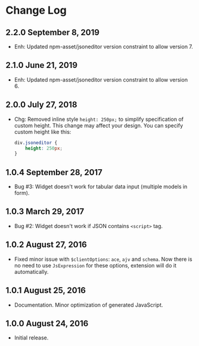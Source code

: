 Change Log
==========

2.2.0 September 8, 2019
-----------------------

- Enh: Updated npm-asset/jsoneditor version constraint to allow version 7.

2.1.0 June 21, 2019
-------------------

- Enh: Updated npm-asset/jsoneditor version constraint to allow version 6.

2.0.0 July 27, 2018
-------------------

- Chg: Removed inline style `height: 250px;` to simplify specification of custom height.
This change may affect your design. You can specify custom height like this:
    ```css
    div.jsoneditor {
        height: 250px;
    }
    ```

1.0.4 September 28, 2017
------------------------

- Bug #3: Widget doesn't work for tabular data input (multiple models in form).

1.0.3 March 29, 2017
--------------------

- Bug #2: Widget doesn't work if JSON contains `<script>` tag.

1.0.2 August 27, 2016
---------------------

- Fixed minor issue with `$clientOptions`: `ace`, `ajv` and `schema`.
Now there is no need to use `JsExpression` for these options, extension will do it automatically.

1.0.1 August 25, 2016
---------------------

- Documentation. Minor optimization of generated JavaScript.

1.0.0 August 24, 2016
---------------------

- Initial release.
